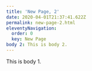 ```yaml
---
title: 'New Page, 2'
date: 2020-04-01T21:37:41.622Z
permalink: new-page-2.html
eleventyNavigation:
  order: 0
  key: New Page
body 2: This is body 2.
---
```

This is body 1.